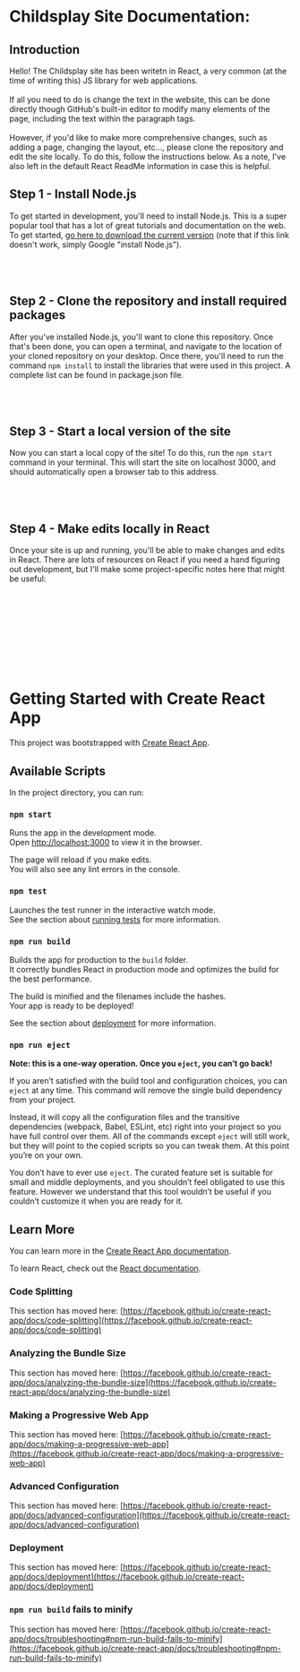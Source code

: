 # Childsplay Site Documentation:

## Introduction

Hello! The Childsplay site has been writetn in React, a very common (at the time of writing this) JS library for web applications.
<br></br>
If all you need to do is change the text in the website, this can be done directly though GitHub's built-in editor to modify many elements of the page, including the text
within the paragraph tags.<br></br>
However, if you'd like to make more comprehensive changes, such as adding a page, changing the layout, etc..., please clone the repository and edit the site locally. To do this, follow the instructions below. As a note, I've also left in the default React ReadMe information in case this is helpful.


## Step 1 - Install Node.js

To get started in development, you'll need to install Node.js. This is a super popular tool that has a lot of great tutorials and documentation on the web. To get started, <a href='https://nodejs.org/en/download/'>go here to download the current version</a> (note that if this link doesn't work, simply Google "install Node.js"). <br></br><br></br>



## Step 2 - Clone the repository and install required packages

After you've installed Node.js, you'll want to clone this repository. Once that's been done, you can open a terminal, and navigate to the location of your cloned repository on your desktop. Once there, you'll need to run the command `npm install` to install the libraries that were used in this project. A complete list can be found in package.json file.
<br></br><br></br>

## Step 3 - Start a local version of the site

Now you can start a local copy of the site! To do this, run the `npm start` command in your terminal. This will start the site on localhost 3000, and should automatically open a browser tab to this address. <br></br><br></br>


## Step 4 - Make edits locally in React

Once your site is up and running, you'll be able to make changes and edits in React. There are lots of resources on React if you need a hand figuring out development, but I'll make some project-specific notes here that might be useful:


<br></br><br></br><br></br><br></br>


# Getting Started with Create React App

This project was bootstrapped with [Create React App](https://github.com/facebook/create-react-app).

## Available Scripts

In the project directory, you can run:

### `npm start`

Runs the app in the development mode.\
Open [http://localhost:3000](http://localhost:3000) to view it in the browser.

The page will reload if you make edits.\
You will also see any lint errors in the console.

### `npm test`

Launches the test runner in the interactive watch mode.\
See the section about [running tests](https://facebook.github.io/create-react-app/docs/running-tests) for more information.

### `npm run build`

Builds the app for production to the `build` folder.\
It correctly bundles React in production mode and optimizes the build for the best performance.

The build is minified and the filenames include the hashes.\
Your app is ready to be deployed!

See the section about [deployment](https://facebook.github.io/create-react-app/docs/deployment) for more information.

### `npm run eject`

**Note: this is a one-way operation. Once you `eject`, you can’t go back!**

If you aren’t satisfied with the build tool and configuration choices, you can `eject` at any time. This command will remove the single build dependency from your project.

Instead, it will copy all the configuration files and the transitive dependencies (webpack, Babel, ESLint, etc) right into your project so you have full control over them. All of the commands except `eject` will still work, but they will point to the copied scripts so you can tweak them. At this point you’re on your own.

You don’t have to ever use `eject`. The curated feature set is suitable for small and middle deployments, and you shouldn’t feel obligated to use this feature. However we understand that this tool wouldn’t be useful if you couldn’t customize it when you are ready for it.

## Learn More

You can learn more in the [Create React App documentation](https://facebook.github.io/create-react-app/docs/getting-started).

To learn React, check out the [React documentation](https://reactjs.org/).

### Code Splitting

This section has moved here: [https://facebook.github.io/create-react-app/docs/code-splitting](https://facebook.github.io/create-react-app/docs/code-splitting)

### Analyzing the Bundle Size

This section has moved here: [https://facebook.github.io/create-react-app/docs/analyzing-the-bundle-size](https://facebook.github.io/create-react-app/docs/analyzing-the-bundle-size)

### Making a Progressive Web App

This section has moved here: [https://facebook.github.io/create-react-app/docs/making-a-progressive-web-app](https://facebook.github.io/create-react-app/docs/making-a-progressive-web-app)

### Advanced Configuration

This section has moved here: [https://facebook.github.io/create-react-app/docs/advanced-configuration](https://facebook.github.io/create-react-app/docs/advanced-configuration)

### Deployment

This section has moved here: [https://facebook.github.io/create-react-app/docs/deployment](https://facebook.github.io/create-react-app/docs/deployment)

### `npm run build` fails to minify

This section has moved here: [https://facebook.github.io/create-react-app/docs/troubleshooting#npm-run-build-fails-to-minify](https://facebook.github.io/create-react-app/docs/troubleshooting#npm-run-build-fails-to-minify)
